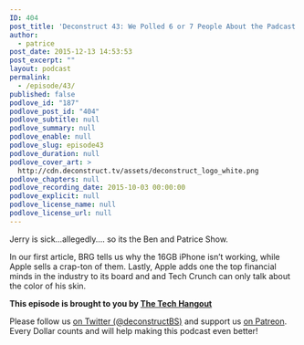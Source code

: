 ```yaml
---
ID: 404
post_title: 'Deconstruct 43: We Polled 6 or 7 People About the Padcast'
author:
  - patrice
post_date: 2015-12-13 14:53:53
post_excerpt: ""
layout: podcast
permalink:
  - /episode/43/
published: false
podlove_id: "187"
podlove_post_id: "404"
podlove_subtitle: null
podlove_summary: null
podlove_enable: null
podlove_slug: episode43
podlove_duration: null
podlove_cover_art: >
  http://cdn.deconstruct.tv/assets/deconstruct_logo_white.png
podlove_chapters: null
podlove_recording_date: 2015-10-03 00:00:00
podlove_explicit: null
podlove_license_name: null
podlove_license_url: null
---
```

<p>Jerry is sick…allegedly…. so its the Ben and Patrice Show. </p>
<p>In our first article, BRG tells us why the 16GB iPhone isn’t working, while Apple sells a crap-ton of them.  Lastly, Apple adds one the top financial minds in the industry to its board and and Tech Crunch can only talk about the color of his skin.</p>
<p><strong>This episode is brought to you by <a href="http://thetechhangout.com">The Tech Hangout</a></strong>
</p>
<p>
Please follow us <a href="http://twitter.com/deconstructBS">on Twitter (@deconstructBS)</a> and support us <a href="http://patreon.com/deconstruct">on Patreon</a>. Every Dollar counts and will help making this podcast even better!
</p>
